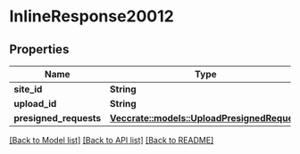 # InlineResponse20012

## Properties

Name | Type | Description | Notes
------------ | ------------- | ------------- | -------------
**site_id** | **String** |  | 
**upload_id** | **String** |  | 
**presigned_requests** | [**Vec<crate::models::UploadPresignedRequest>**](UploadPresignedRequest.md) |  | 

[[Back to Model list]](../README.md#documentation-for-models) [[Back to API list]](../README.md#documentation-for-api-endpoints) [[Back to README]](../README.md)


